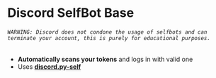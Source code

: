 # Discord SelfBot Base
###### ``WARNING: Discord does not condone the usage of selfbots and can terminate your account, this is purely for educational purposes.``
- **Automatically scans your tokens** and logs in with valid one
- Uses [**discord.py-self**](https://discordpy-self.readthedocs.io/)
